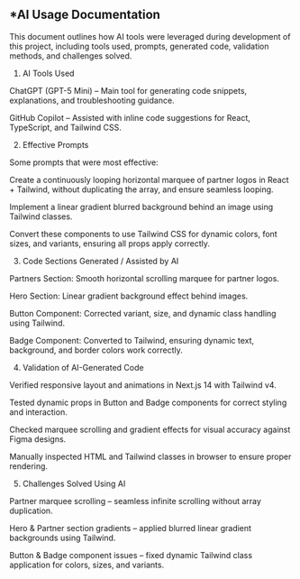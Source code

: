 ## *AI Usage Documentation

This document outlines how AI tools were leveraged during development of this project, including tools used, prompts, generated code, validation methods, and challenges solved.

1. AI Tools Used

ChatGPT (GPT-5 Mini) – Main tool for generating code snippets, explanations, and troubleshooting guidance.

GitHub Copilot – Assisted with inline code suggestions for React, TypeScript, and Tailwind CSS.

2. Effective Prompts

Some prompts that were most effective:

Create a continuously looping horizontal marquee of partner logos in React + Tailwind, without duplicating the array, and ensure seamless looping.

Implement a linear gradient blurred background behind an image using Tailwind classes.

Convert these components to use Tailwind CSS for dynamic colors, font sizes, and variants, ensuring all props apply correctly.

3. Code Sections Generated / Assisted by AI

Partners Section: Smooth horizontal scrolling marquee for partner logos.

Hero Section: Linear gradient background effect behind images.

Button Component: Corrected variant, size, and dynamic class handling using Tailwind.

Badge Component: Converted to Tailwind, ensuring dynamic text, background, and border colors work correctly.

4. Validation of AI-Generated Code

Verified responsive layout and animations in Next.js 14 with Tailwind v4.

Tested dynamic props in Button and Badge components for correct styling and interaction.

Checked marquee scrolling and gradient effects for visual accuracy against Figma designs.

Manually inspected HTML and Tailwind classes in browser to ensure proper rendering.

5. Challenges Solved Using AI

Partner marquee scrolling – seamless infinite scrolling without array duplication.

Hero & Partner section gradients – applied blurred linear gradient backgrounds using Tailwind.

Button & Badge component issues – fixed dynamic Tailwind class application for colors, sizes, and variants.
